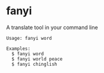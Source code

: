 # fanyi
A translate tool in your command line

```
Usage: fanyi word

Examples:
  $ fanyi word
  $ fanyi world peace
  $ fanyi chinglish
```
